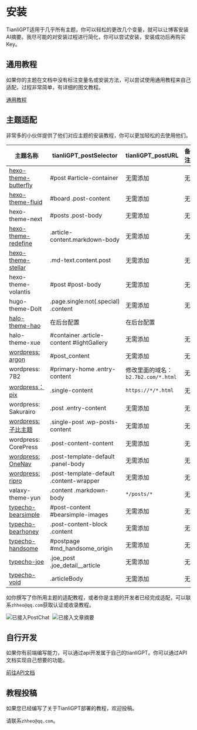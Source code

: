 # 安装

TianliGPT适用于几乎所有主题，你可以轻松的更改几个变量，就可以让博客安装AI摘要。我尽可能的对安装过程进行简化，你可以尝试安装，安装成功后再购买Key。

## 通用教程

如果你的主题在文档中没有标注变量名或安装方法，可以尝试使用通用教程来自己适配，过程非常简单，有详细的图文教程。

[通用教程](/theme/custom)

## 主题适配

非常多的小伙伴提供了他们对应主题的安装教程，你可以更加轻松的去使用他们。

| 主题名称             | tianliGPT_postSelector         | tianliGPT_postURL | 备注 |
| -------------------- | ------------------------ | --- | --- |
| [hexo-theme-butterfly](./theme/hexo-theme-butterfly) | #post #article-container | 无需添加 | 无 |
| [hexo-theme-fluid](./theme/hexo-theme-fluid) | #board .post-content | 无需添加 | 无 |
| hexo-theme-next      | #posts .post-body        | 无需添加 | 无 |
| [hexo-theme-redefine](https://github.com/zhheo/Post-Abstract-AI/issues/42)      | .article-content.markdown-body       | 无需添加 | 无 |
| [hexo-theme-stellar](https://github.com/zhheo/Post-Abstract-AI/issues/1) | .md-text.content.post | 无需添加 | 无 |
| hexo-theme-volantis | #post #post-body | 无需添加 | 无 |
| hugo-theme-DoIt | .page.single:not(.special) .content | 无需添加 | 无 |
| [halo-theme-hao](./theme/halo-theme-hao) | 在后台配置 | 在后台配置 |
| halo-theme-xue | #container .article-content #lightGallery | 无需添加 | 无 |
| [wordpress: argon](./theme/wordpress-argon) | #post_content | 无需添加 | 无 |
| wordpress: 7B2 | #primary-home .entry-content | 修改里面的域名：`b2.7b2.com/*.html` | 无 |
| [wordpress：pix](https://github.com/zhheo/Post-Abstract-AI/issues/8) | .single-content | `https://*/*.html` | 无 |
| wordpress: Sakurairo | .post .entry-content | 无需添加 | 无 |
| [wordpress: 子比主题](./theme/wordpress-zibi) | .single-post .wp-posts-content | 无需添加 | 无 |
| wordpress: CorePress | .post-content-content | 无需添加 | 无 |
| [wordpress: OneNav](https://github.com/zhheo/Post-Abstract-AI/issues/14) | .post-template-default .panel-body | 无需添加 | 无 |
| [wordpress: ripro](https://github.com/zhheo/Post-Abstract-AI/issues/26) | .post-template-default .content-wrapper | 无需添加 | 无 |
| valaxy-theme-yun | .content .markdown-body | `*/posts/*` | 无 |
| [typecho-bearsimple](https://github.com/zhheo/Post-Abstract-AI/issues/29) | #post-content #bearsimple-images | 无需添加 | 无 |
| [typecho-bearhoney](https://github.com/zhheo/Post-Abstract-AI/issues/30) | .post-content-block .content | 无需添加 | 无 |
| [typecho-handsome](https://github.com/zhheo/Post-Abstract-AI/issues/12) | #postpage #md_handsome_origin | 无需添加 | 无 |
| [typecho-joe](https://github.com/zhheo/Post-Abstract-AI/issues/27) | .joe_post .joe_detail__article | 无需添加 | 无 |
| [typecho-void](https://github.com/zhheo/Post-Abstract-AI/issues/32) | .articleBody | 无需添加 | 无 |

如你撰写了你所用主题的适配教程，或者你是主题的开发者已经完成适配，可以联系`zhheo@qq.com`获取认证或收录教程。

<div class="img_container">

![已接入PostChat](https://bu.dusays.com/2024/04/18/6620a110591b4.webp)![已接入文章摘要](https://bu.dusays.com/2024/04/18/6620a11060052.webp)
<style>
  .img_container p {
    display: flex; 
    gap: 8px;
  };
</style>
</div>



## 自行开发

如果你有前端编写能力，可以通过api开发属于自己的tianliGPT。你可以通过API文档实现自己想要的功能。

[前往API文档](/api)

## 教程投稿

如果您已经编写了关于TianliGPT部署的教程，欢迎投稿。

请联系`zhheo@qq.com`。